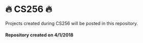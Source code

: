 # :fire: CS256 :fire:
Projects created during CS256 will be posted in this repository.

#### Repository created on 4/1/2018 
